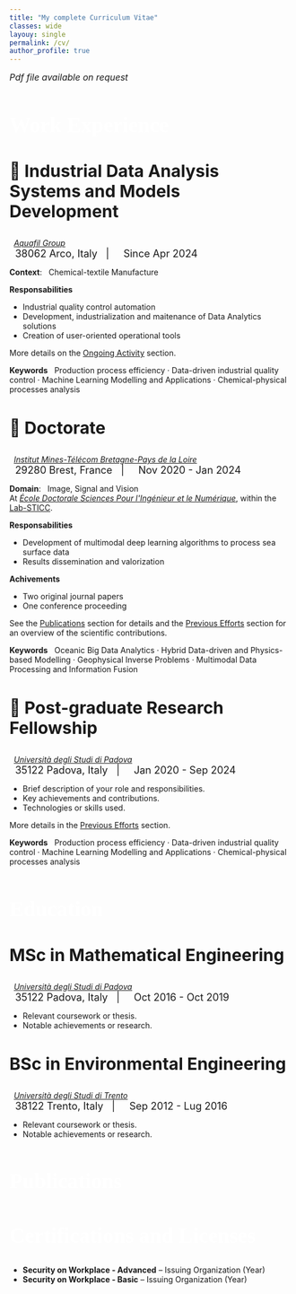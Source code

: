 ```yaml
---
title: "My complete Curriculum Vitae"
classes: wide
layouy: single
permalink: /cv/
author_profile: true
---
```


<style>
h2 {
    font-family: "Garamond", serif;
    font-style: normal;
    font-size: 38px;
    font-weight: bold;
    color: #FFFFFF;
}
h3 {
    font-size: 30px;
}
</style>

<span style="font-size:16px;">*Pdf file available on request*</span>

## Work Experience

### 📝 Industrial Data Analysis Systems and Models Development
<i class="fa-regular fa-building"></i> &nbsp; [*Aquafil Group*](https://www.aquafil.com/)\
<span style="font-size:18px;"><i class="fas fa-map-marker-alt"></i> &nbsp; 38062 Arco, Italy &nbsp; | &nbsp; <i class="fa-regular fa-calendar"></i> &nbsp; Since Apr 2024</span>
> <span style="font-size:18px;">  </span>

**Context**: &nbsp; Chemical-textile Manufacture

**Responsabilities**
- Industrial quality control automation
- Development, industrialization and maitenance of Data Analytics solutions
- Creation of user-oriented operational tools

More details on the [Ongoing Activity](../ongoing/) section.

**Keywords** &nbsp; Production process efficiency · Data-driven industrial quality control · Machine Learning Modelling and Applications · Chemical-physical processes analysis

### 📝 Doctorate
<i class="fa-regular fa-building"></i> &nbsp; [*Institut Mines-Télécom Bretagne-Pays de la Loire*](https://www.imt-atlantique.fr/fr)\
<span style="font-size:18px;"><i class="fas fa-map-marker-alt"></i> &nbsp; 29280 Brest, France &nbsp; | &nbsp; <i class="fa-regular fa-calendar"></i> &nbsp; Nov 2020 - Jan 2024</span>

**Domain**: &nbsp; Image, Signal and Vision\
At [*École Doctorale Sciences Pour l'Ingénieur et le Numérique*](https://ed-spin.doctorat-bretagne.fr/fr), within the [Lab-STICC](https://labsticc.fr/en).

**Responsabilities**
- Development of multimodal deep learning algorithms to process sea surface data
- Results dissemination and valorization

**Achivements**
- Two original journal papers
- One conference proceeding

See the [Publications](#publications) section for details and the [Previous Efforts](../previous/#doctorate-at-imt-atlantique) section for an overview of the scientific contributions.

**Keywords** &nbsp; Oceanic Big Data Analytics · Hybrid Data-driven and Physics-based Modelling · Geophysical Inverse Problems · Multimodal Data Processing and Information Fusion


### 📝 Post-graduate Research Fellowship
<i class="fa-regular fa-building"></i> &nbsp; [*Università degli Studi di Padova*](https://www.unipd.it/)\
<span style="font-size:18px;"><i class="fas fa-map-marker-alt"></i> &nbsp; 35122 Padova, Italy &nbsp; | &nbsp; <i class="fa-regular fa-calendar"></i> &nbsp; Jan 2020 - Sep 2024</span>
- Brief description of your role and responsibilities.
- Key achievements and contributions.
- Technologies or skills used.

More details in the [Previous Efforts](../previous/#research-fellowship-at-ccnl-unipd) section.

**Keywords** &nbsp; Production process efficiency · Data-driven industrial quality control · Machine Learning Modelling and Applications · Chemical-physical processes analysis


## Education

### <i class="fa-regular fa-circle-check"></i> MSc in Mathematical Engineering
<i class="fa-regular fa-building"></i> &nbsp; [*Università degli Studi di Padova*](https://www.unipd.it/)\
<span style="font-size:18px;"><i class="fas fa-map-marker-alt"></i> &nbsp; 35122 Padova, Italy &nbsp; | &nbsp; <i class="fa-regular fa-calendar"></i> &nbsp; Oct 2016 - Oct 2019 </span>
- Relevant coursework or thesis.
- Notable achievements or research.

### <i class="fa-regular fa-circle-check"></i> BSc in Environmental Engineering
<i class="fa-regular fa-building"></i> &nbsp; [*Università degli Studi di Trento*](https://www.unitn.it/)\
<span style="font-size:18px;"><i class="fas fa-map-marker-alt"></i> &nbsp; 38122 Trento, Italy &nbsp; | &nbsp; <i class="fa-regular fa-calendar"></i> &nbsp; Sep 2012 - Lug 2016 </span>
- Relevant coursework or thesis.
- Notable achievements or research.


## Publications


## Certifications and Licenses

- **Security on Workplace - Advanced** – Issuing Organization (Year)
- **Security on Workplace - Basic** – Issuing Organization (Year)

